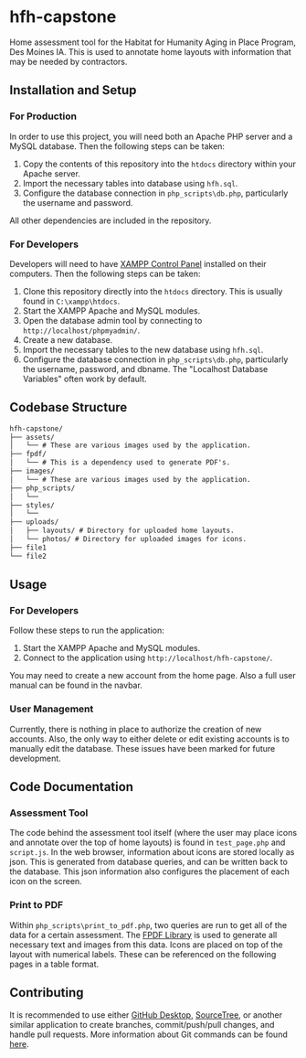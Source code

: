 # hfh-capstone

Home assessment tool for the Habitat for Humanity Aging in Place Program, Des Moines IA.
This is used to annotate home layouts with information that may be needed by contractors.

## Installation and Setup

### For Production

In order to use this project, you will need both an Apache PHP server and a MySQL database.
Then the following steps can be taken:
1. Copy the contents of this repository into the `htdocs` directory within your Apache server.
2. Import the necessary tables into database using `hfh.sql`.
3. Configure the database connection in `php_scripts\db.php`, particularly the username and password.

All other dependencies are included in the repository.

### For Developers

Developers will need to have [XAMPP Control Panel](https://www.apachefriends.org) installed on their computers.
Then the following steps can be taken:
1. Clone this repository directly into the `htdocs` directory. This is usually found in `C:\xampp\htdocs`.
2. Start the XAMPP Apache and MySQL modules.
3. Open the database admin tool by connecting to `http://localhost/phpmyadmin/`.
4. Create a new database.
5. Import the necessary tables to the new database using `hfh.sql`.
6. Configure the database connection in `php_scripts\db.php`, particularly the username, password, and dbname.
The "Localhost Database Variables" often work by default.

## Codebase Structure

```md
hfh-capstone/
├── assets/
│   └── # These are various images used by the application.
├── fpdf/
│   └── # This is a dependency used to generate PDF's.
├── images/
│   └── # These are various images used by the application.
├── php_scripts/
│   └──
├── styles/
│   └──
├── uploads/
│   ├── layouts/ # Directory for uploaded home layouts.
│   └── photos/ # Directory for uploaded images for icons.
├── file1
└── file2

```

## Usage

### For Developers

Follow these steps to run the application:
1. Start the XAMPP Apache and MySQL modules.
2. Connect to the application using `http://localhost/hfh-capstone/`.

You may need to create a new account from the home page.
Also a full user manual can be found in the navbar.

### User Management

Currently, there is nothing in place to authorize the creation of new accounts.
Also, the only way to either delete or edit existing accounts is to manually edit the database.
These issues have been marked for future development.

## Code Documentation

### Assessment Tool

The code behind the assessment tool itself (where the user may place icons and annotate over the top of home layouts) is found in `test_page.php` and `script.js`.
In the web browser, information about icons are stored locally as json.
This is generated from database queries, and can be written back to the database.
This json information also configures the placement of each icon on the screen.

### Print to PDF

Within `php_scripts\print_to_pdf.php`, two queries are run to get all of the data for a certain assessment.
The [FPDF Library](https://www.fpdf.org)
is used to generate all necessary text and images from this data.
Icons are placed on top of the layout with numerical labels.
These can be referenced on the following pages in a table format.

## Contributing

It is recommended to use either
[GitHub Desktop](https://desktop.github.com/download),
[SourceTree](https://www.sourcetreeapp.com),
or another similar application to create branches, commit/push/pull changes, and handle pull requests.
More information about Git commands can be found
[here](https://www.atlassian.com/git/tutorials/atlassian-git-cheatsheet).
